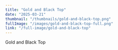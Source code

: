 ```yaml
--- 
title: "Gold and Black Top"
date: "2025-03-21"
thumbnail: "/thumbnails/gold-and-black-top.png"
fullImage: "/images/gold-and-black-top-full.png"
link: "/full-image/gold-and-black-top"
---
```

Gold and Black Top